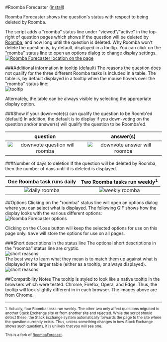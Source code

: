#Roomba Forecaster ([install](https://github.com/makyen/StackExchange-userscripts/raw/master/Roomba-Forecaster/RoombaForecaster.user.js))

Roomba Forecaster shows the question's status with respect to being deleted by Roomba.

The script adds a "roomba" status line under "viewed"/"active" in the top-right of
question pages which shows if the question will be deleted
by [Roomba](http://stackoverflow.com/help/roomba), and how long until
the question is deleted. Why Roomba won't delete the question is, by default, displayed in a tooltip.  You can click on the "roomba" status line to open an options dialog to change display settings.
[![Roomba Forecaster location on the page](https://github.com/makyen/StackExchange-userscripts/raw/master/Roomba-Forecaster/README-assets/location-on-page-with-red-circle-660px.png)](https://github.com/makyen/StackExchange-userscripts/raw/master/Roomba-Forecaster/README-assets/location-on-page-with-red-circle.png)

###Additional information in tooltip (default)
The reasons the question does not qualify for the three different Roomba tasks is included in a table.  The table is, by default displayed in a tooltip when the mouse hovers over the "roomba" status line:    
![tooltip](https://github.com/makyen/StackExchange-userscripts/raw/master/Roomba-Forecaster/README-assets/tooltip.png)

Alternately, the table can be always visible by selecting the appropriate display option.

###Show if your down-vote(s) can qualify the question to be Roomb'ed (default)
In addition, the default is to display if you down-voting on the question and/or answer(s) will qualify the question to be Roomba'ed.

question | answer(s)
:-------------------------:|:-------------------------:  
![downvote question will roomba](https://github.com/makyen/StackExchange-userscripts/raw/master/Roomba-Forecaster/README-assets/downvote-question-will-roomba.png) | ![downvote answer will roomba](https://github.com/makyen/StackExchange-userscripts/raw/master/Roomba-Forecaster/README-assets/downvote-answer-will-roomba.png)


###Number of days to deletion
If the question will be deleted by Roomba, then the number of days until it is deleted is displayed. 

One Roomba task runs daily | Two Roomba tasks run weekly<sup>1</sup>   
:-------------------------:|:-------------------------:
![daily roomba](https://github.com/makyen/StackExchange-userscripts/raw/master/Roomba-Forecaster/README-assets/daily-20days.png) | ![weekly roomba](https://github.com/makyen/StackExchange-userscripts/raw/master/Roomba-Forecaster/README-assets/weekly-29days.png)

##Options
Clicking on the "roomba" status line will open an options dialog where you
can select what is displayed.  The following GIF shows how the display
looks with the various different options:  
![Roomba Forecaster options](https://github.com/makyen/StackExchange-userscripts/raw/master/Roomba-Forecaster/README-assets/options.gif)

Clicking on the <kbd>Close</kbd> button will keep the selected options for use on this page only. <kbd>Save</kbd> will store the options for use on all pages.

###Short descriptions in the status line
The optional short descriptions in the "roomba" status line are cryptic.   
![short reasons](https://github.com/makyen/StackExchange-userscripts/raw/master/Roomba-Forecaster/README-assets/short-reasons.png)  
The best way to learn what they mean is to match them up against what
is displayed in the larger table (either as a tooltip, or
always displayed).  
![short reasons](https://github.com/makyen/StackExchange-userscripts/raw/master/Roomba-Forecaster/README-assets/tooltip-short-reasons.png)

##Compatibility Notes
The tooltip is styled to look like a native tooltip in the browsers which were tested: Chrome, Firefox, Opera, and Edge. Thus, the tooltip will look slightly different in in each browser. The images above are from Chrome. 

----------------------------
<sup>1.  Actually, four Roomba tasks run weekly.  The other two only
affect questions migrated to another Stack Exchange site or from another site and rejected. While the script should detect these, the Stack Exchange system automatically forwards the page to the site where the question currently exists. Thus, unless something changes in how Stack Exchange shows such questions, it is unlikely that you will see one.</sup>

<sup>This is a fork of [RoombaForecast](https://github.com/Siguza/StackScripts/blob/master/RoombaForecast.user.js).</sup>

